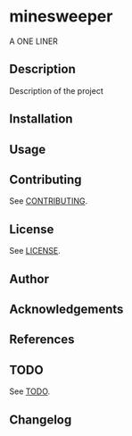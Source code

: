 # minesweeper

A ONE LINER

## Description

Description of the project

## Installation

## Usage

## Contributing

See [CONTRIBUTING](CONTRIBUTING.md).

## License

See [LICENSE](LICENSE.md).

## Author

## Acknowledgements

## References

## TODO

See [TODO](TODO.md).

## Changelog
